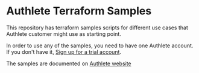 # Authlete Terraform Samples

This repository has terraform samples scripts for different use cases that Authlete customer might use as starting point.

In order to use any of the samples, you need to have one Authlete account. If you don't have it, [Sign up for a trial account](https://console.authlete.com/register).


The samples are documented on [Authlete website](https://www.authlete.com/developers/terraform)  
